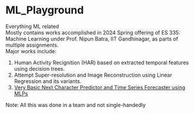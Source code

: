 # ML_Playground
Everything ML related <br> 
Mostly contains works accomplished in 2024 Spring offering of ES 335: Machine Learning under Prof. Nipun Batra, IIT Gandhinagar, as parts of multiple assignments. <br>
Major works include:<br>
1)  Human Activity Recignition (HAR) based on extracted temporal features using decision trees.
2)  Attempt Super-resolution and Image Reconstruction using Linear Regression and its variants.
3)  [Very Basic Next Character Predictor and Time Series Forecaster using MLPs](https://github.com/Robohrriday/ML_2024_TensionFlow_A3)

Note: All this was done in a team and not single-handedly
